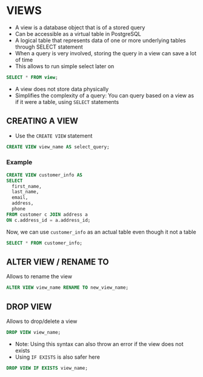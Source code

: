 # VIEWS

- A view is a database object that is of a stored query
- Can be accessible as a virtual table in PostgreSQL
- A logical table that represents data of one or more underlying tables through SELECT statement
- When a query is very involved, storing the query in a view can save a lot of time
- This allows to run simple select later on

```sql
SELECT * FROM view;
```

- A view does not store data physically
- Simplifies the complexity of a query: You can query based on a view as if it were a table, using `SELECT` statements

## CREATING A VIEW

- Use the `CREATE VIEW` statement

```sql
CREATE VIEW view_name AS select_query;
```

### Example

```sql
CREATE VIEW customer_info AS
SELECT
  first_name,
  last_name,
  email,
  address,
  phone
FROM customer c JOIN address a
ON c.address_id = a.address_id;
```

Now, we can use `customer_info` as an actual table even though it not a table

```sql
SELECT * FROM customer_info;
```

## ALTER VIEW / RENAME TO

Allows to rename the view

```sql
ALTER VIEW view_name RENAME TO new_view_name;
```

## DROP VIEW

Allows to drop/delete a view

```sql
DROP VIEW view_name;
```

- Note: Using this syntax can also throw an error if the view does not exists
- Using `IF EXISTS` is also safer here

```sql
DROP VIEW IF EXISTS view_name;
```
